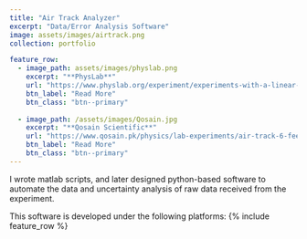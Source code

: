 ```yaml
---
title: "Air Track Analyzer"
excerpt: "Data/Error Analysis Software"
image: assets/images/airtrack.png
collection: portfolio

feature_row:
  - image_path: assets/images/physlab.png
    excerpt: "**PhysLab**"
    url: "https://www.physlab.org/experiment/experiments-with-a-linear-air-track/"
    btn_label: "Read More"
    btn_class: "btn--primary"
    
  - image_path: /assets/images/Qosain.jpg
    excerpt: "**Qosain Scientific**"
    url: "https://www.qosain.pk/physics/lab-experiments/air-track-6-feet-with-photogates-and-physlogger-2"
    btn_label: "Read More"
    btn_class: "btn--primary"
---
```


I wrote matlab scripts, and later designed python-based software to automate the data and uncertainty analysis of raw data received from the experiment.


This software is developed under the following platforms:
{% include feature_row %}
